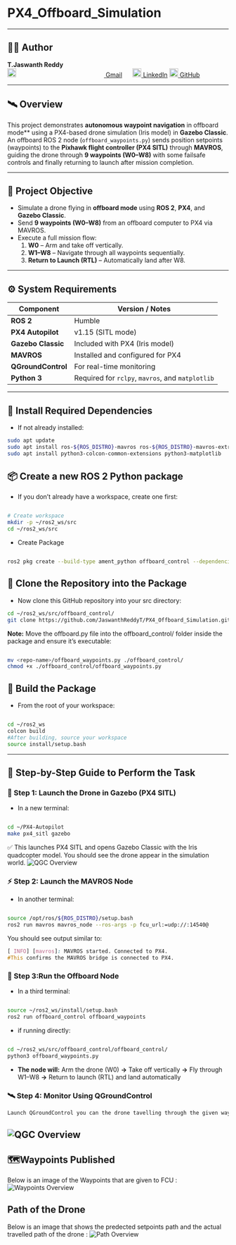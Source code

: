 # PX4_Offboard_Simulation
---
## 🧑‍💻 Author
**T.Jaswanth Reddy**   
<a href="mailto:jaswant@email.com" target="_blank">
    <img src="https://cdn-icons-png.flaticon.com/512/281/281769.png" alt="Gmail" width="20" height="20" style="margin-right: 200px;">
</a>
[Gmail](reddyjaswanth525@gmail.com) 
  <a href="https://linkedin.com/in/jaswant" target="_blank">
    <img src="https://cdn-icons-png.flaticon.com/512/174/174857.png" alt="LinkedIn" width="20" height="20" style="margin-left: 20px;">
  </a>
[LinkedIn](https://www.linkedin.com/in/thugu-jaswanth-reddy-12a72828b/) 
  <a href="https://github.com/jaswant" target="_blank">
    <img src="https://cdn-icons-png.flaticon.com/512/25/25231.png" alt="GitHub" width="20" height="20">
  </a>
[GitHub](https://github.com/JaswanthReddyT)

---
## 🛰️ Overview
This project demonstrates **autonomous waypoint navigation** in offboard mode** using a PX4-based drone simulation (Iris model) in **Gazebo Classic**.  
An offboard ROS 2 node (`offboard_waypoints.py`) sends position setpoints (waypoints) to the **Pixhawk flight controller (PX4 SITL)** through **MAVROS**, guiding the drone through **9 waypoints (W0–W8)** with some failsafe controls and finally returning to launch after mission completion.

---

## 🧠 Project Objective

- Simulate a drone flying in **offboard mode** using **ROS 2**, **PX4**, and **Gazebo Classic**.  
- Send **9 waypoints (W0–W8)** from an offboard computer to PX4 via MAVROS.  
- Execute a full mission flow:
  1. **W0** – Arm and take off vertically.  
  2. **W1–W8** – Navigate through all waypoints sequentially.  
  3. **Return to Launch (RTL)** – Automatically land after W8.

---

## ⚙️ System Requirements

| Component | Version / Notes |
|------------|----------------|
| **ROS 2** | Humble |
| **PX4 Autopilot** | v1.15 (SITL mode) |
| **Gazebo Classic** | Included with PX4 (Iris model) |
| **MAVROS** | Installed and configured for PX4 |
| **QGroundControl** | For real-time monitoring |
| **Python 3** | Required for `rclpy`, `mavros`, and `matplotlib` |

---

## 🧰 Install Required Dependencies

- If not already installed:
```bash
sudo apt update
sudo apt install ros-${ROS_DISTRO}-mavros ros-${ROS_DISTRO}-mavros-extras ros-${ROS_DISTRO}-gazebo-ros-pkgs
sudo apt install python3-colcon-common-extensions python3-matplotlib
```
## 📦  Create a new ROS 2 Python package
- If you don’t already have a workspace, create one first:

```bash

# Create workspace
mkdir -p ~/ros2_ws/src
cd ~/ros2_ws/src
```
- Create Package
```bash

ros2 pkg create --build-type ament_python offboard_control --dependencies rclpy mavros_msgs geometry_msgs sensor_msgs visualization_msgs std_msgs
```
## 🧭 Clone the Repository into the Package
- Now clone this GitHub repository into your src directory:
```bash
cd ~/ros2_ws/src/offboard_control/
git clone https://github.com/JaswanthReddyT/PX4_Offboard_Simulation.git --recursive
```
 **Note:** Move the offboard.py file into the offboard_control/ folder inside the package and ensure it’s executable:

```bash

mv <repo-name>/offboard_waypoints.py ./offboard_control/
chmod +x ./offboard_control/offboard_waypoints.py
```
## 🧱 Build the Package
- From the root of your workspace:

```bash

cd ~/ros2_ws
colcon build
#After building, source your workspace
source install/setup.bash
```
---

## 🚀 Step-by-Step Guide to Perform the Task

### **🧭 Step 1:** Launch the Drone in Gazebo (PX4 SITL)
- In a new terminal:

```bash

cd ~/PX4-Autopilot
make px4_sitl gazebo
```
✅ This launches PX4 SITL and opens Gazebo Classic with the Iris quadcopter model.
You should see the drone appear in the simulation world.
![QGC Overview](results/qgc.png)

### ⚡ Step 2: Launch the MAVROS Node
- In another terminal:

```bash

source /opt/ros/${ROS_DISTRO}/setup.bash
ros2 run mavros mavros_node --ros-args -p fcu_url:=udp://:14540@
```
You should see output similar to:

```css
[ INFO] [mavros]: MAVROS started. Connected to PX4.
#This confirms the MAVROS bridge is connected to PX4.
```
### 🧠 Step 3:Run the Offboard Node

- In a third terminal:

```bash

source ~/ros2_ws/install/setup.bash
ros2 run offboard_control offboard_waypoints
```
- if running directly:

```bash

cd ~/ros2_ws/src/offboard_control/offboard_control/
python3 offboard_waypoints.py
```
- **The node will:** Arm the drone (W0)
**->**
  Take off vertically
**->**
  Fly through W1–W8
**->**
  Return to launch (RTL) and land automatically

### 🛰️ Step 4: Monitor Using QGroundControl
```css
Launch QGroundControl you can the drone tavelling through the given waypoints in the map.
```
![QGC Overview](results/qgc.png)
---
## 🗺️Waypoints Published
Below is an image of the Waypoints that are given to FCU :
![Waypoints Overview](results/rviz.png)

## Path of the Drone
Below is an image that shows the predected setpoints path and the actual travelled path of the drone :
![Path Overview](results/setpoint_vs_actual_xy.png)

